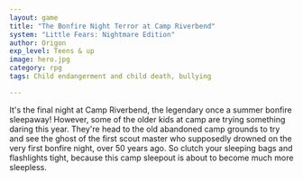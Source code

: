 ```yaml
---
layout: game
title: "The Bonfire Night Terror at Camp Riverbend"
system: "Little Fears: Nightmare Edition"
author: Origon
exp_level: Teens & up
image: hero.jpg
category: rpg
tags: Child endangerment and child death, bullying

---
```


It's the final night at Camp Riverbend, the legendary once a summer bonfire sleepaway! However, some of the older kids at camp are trying something daring this year. They're head to the old abandoned camp grounds to try and see the ghost of the first scout master who supposedly drowned on the very first bonfire night, over 50 years ago.
So clutch your sleeping bags and flashlights tight, because this camp sleepout is about to become much more sleepless. 

